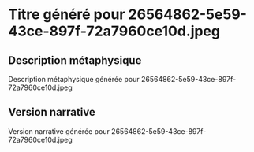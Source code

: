 # Titre généré pour 26564862-5e59-43ce-897f-72a7960ce10d.jpeg

## Description métaphysique
Description métaphysique générée pour 26564862-5e59-43ce-897f-72a7960ce10d.jpeg

## Version narrative
Version narrative générée pour 26564862-5e59-43ce-897f-72a7960ce10d.jpeg
